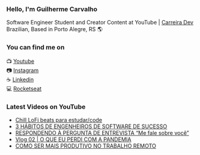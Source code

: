 ### Hello, I'm Guilherme Carvalho

Software Engineer Student and Creator Content at YouTube | [Carreira Dev](https://www.youtube.com/c/CarreiraDev/) <br>
Brazilian, Based in Porto Alegre, RS 🌎

### You can find me on

📺 [Youtube](https://www.youtube.com/c/CarreiraDev/) <br>
📷 [Instagram](https://www.instagram.com/carreiradev_/) <br>
☕ [Linkedin](https://www.linkedin.com/in/carreiradev/) <br>
💻 [Rocketseat](https://app.rocketseat.com.br/me/guilhermecarvalho) <br>


### Latest Videos on YouTube

<!-- YOUTUBE:START -->
- [Chill LoFi beats para estudar/code](https://www.youtube.com/watch?v=o23FFGNWJSg)
- [3 HÁBITOS DE ENGENHEIROS DE SOFTWARE DE SUCESSO](https://www.youtube.com/watch?v=4pd9K3b2Y9U)
- [RESPONDENDO À PERGUNTA DE ENTREVISTA  “Me fale sobre você”](https://www.youtube.com/watch?v=7R7PyhQ0Db8)
- [Vlog 02 | O QUE EU PERDI COM A PANDEMIA](https://www.youtube.com/watch?v=68au21gbx8U)
- [COMO SER MAIS PRODUTIVO NO TRABALHO REMOTO](https://www.youtube.com/watch?v=mbhHfQfPG3A)
<!-- YOUTUBE:END -->
